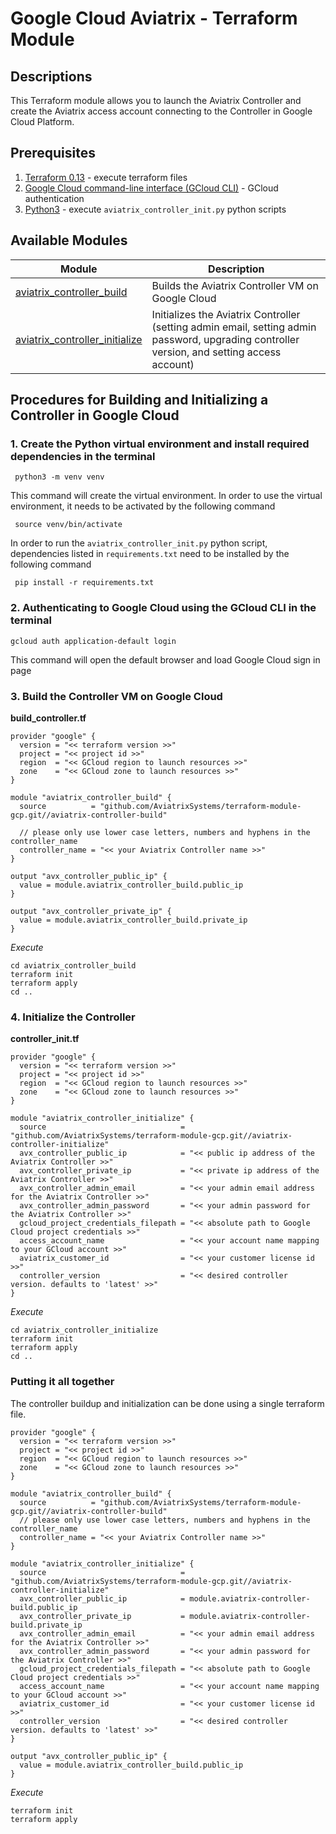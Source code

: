 # Google Cloud Aviatrix - Terraform Module

## Descriptions
This Terraform module allows you to launch the Aviatrix Controller and create the Aviatrix access account connecting to the Controller in Google Cloud Platform.

## Prerequisites
1. [Terraform 0.13](https://www.terraform.io/downloads.html) - execute terraform files
2. [Google Cloud command-line interface (GCloud CLI)](https://cloud.google.com/sdk/docs/install) - GCloud authentication
3. [Python3](https://www.python.org/downloads/) - execute `aviatrix_controller_init.py` python scripts

## Available Modules
 Module  | Description |
| ------- | ----------- |
|[aviatrix_controller_build](./aviatrix_controller_build) |Builds the Aviatrix Controller VM on Google Cloud |
|[aviatrix_controller_initialize](./aviatrix_controller_initialize) | Initializes the Aviatrix Controller (setting admin email, setting admin password, upgrading controller version, and setting access account) |


## Procedures for Building and Initializing a Controller in Google Cloud
### 1. Create the Python virtual environment and install required dependencies in the terminal
``` shell
 python3 -m venv venv
```
This command will create the virtual environment. In order to use the virtual environment, it needs to be activated by the following command
``` shell
 source venv/bin/activate
```
In order to run the `aviatrix_controller_init.py` python script, dependencies listed in `requirements.txt` need to be installed by the following command
``` shell
 pip install -r requirements.txt
```

### 2. Authenticating to Google Cloud using the GCloud CLI in the terminal
``` shell
gcloud auth application-default login
```
This command will open the default browser and load Google Cloud sign in page

### 3. Build the Controller VM on Google Cloud

**build_controller.tf**
```
provider "google" {
  version = "<< terraform version >>"
  project = "<< project id >>"
  region  = "<< GCloud region to launch resources >>"
  zone    = "<< GCloud zone to launch resources >>"
}

module "aviatrix_controller_build" {
  source          = "github.com/AviatrixSystems/terraform-module-gcp.git//aviatrix-controller-build"
  
  // please only use lower case letters, numbers and hyphens in the controller_name
  controller_name = "<< your Aviatrix Controller name >>"
}

output "avx_controller_public_ip" {
  value = module.aviatrix_controller_build.public_ip
}

output "avx_controller_private_ip" {
  value = module.aviatrix_controller_build.private_ip
}
```
*Execute*
```shell
cd aviatrix_controller_build
terraform init
terraform apply
cd ..
```
### 4. Initialize the Controller

**controller_init.tf**
```
provider "google" {
  version = "<< terraform version >>"
  project = "<< project id >>"
  region  = "<< GCloud region to launch resources >>"
  zone    = "<< GCloud zone to launch resources >>"
}

module "aviatrix_controller_initialize" {
  source                              = "github.com/AviatrixSystems/terraform-module-gcp.git//aviatrix-controller-initialize"
  avx_controller_public_ip            = "<< public ip address of the Aviatrix Controller >>"
  avx_controller_private_ip           = "<< private ip address of the Aviatrix Controller >>"
  avx_controller_admin_email          = "<< your admin email address for the Aviatrix Controller >>"
  avx_controller_admin_password       = "<< your admin password for the Aviatrix Controller >>"
  gcloud_project_credentials_filepath = "<< absolute path to Google Cloud project credentials >>"
  access_account_name                 = "<< your account name mapping to your GCloud account >>"
  aviatrix_customer_id                = "<< your customer license id >>"
  controller_version                  = "<< desired controller version. defaults to 'latest' >>"
}
```
*Execute*
```shell
cd aviatrix_controller_initialize
terraform init
terraform apply
cd ..
```

### Putting it all together
The controller buildup and initialization can be done using a single terraform file.
```
provider "google" {
  version = "<< terraform version >>"
  project = "<< project id >>"
  region  = "<< GCloud region to launch resources >>"
  zone    = "<< GCloud zone to launch resources >>"
}

module "aviatrix_controller_build" {
  source          = "github.com/AviatrixSystems/terraform-module-gcp.git//aviatrix-controller-build"
  // please only use lower case letters, numbers and hyphens in the controller_name
  controller_name = "<< your Aviatrix Controller name >>"
}

module "aviatrix_controller_initialize" {
  source                              = "github.com/AviatrixSystems/terraform-module-gcp.git//aviatrix-controller-initialize"
  avx_controller_public_ip            = module.aviatrix-controller-build.public_ip
  avx_controller_private_ip           = module.aviatrix-controller-build.private_ip
  avx_controller_admin_email          = "<< your admin email address for the Aviatrix Controller >>"
  avx_controller_admin_password       = "<< your admin password for the Aviatrix Controller >>"
  gcloud_project_credentials_filepath = "<< absolute path to Google Cloud project credentials >>"
  access_account_name                 = "<< your account name mapping to your GCloud account >>"
  aviatrix_customer_id                = "<< your customer license id >>"
  controller_version                  = "<< desired controller version. defaults to 'latest' >>"
}

output "avx_controller_public_ip" {
  value = module.aviatrix_controller_build.public_ip
}
```
*Execute*
```shell
terraform init
terraform apply
```
